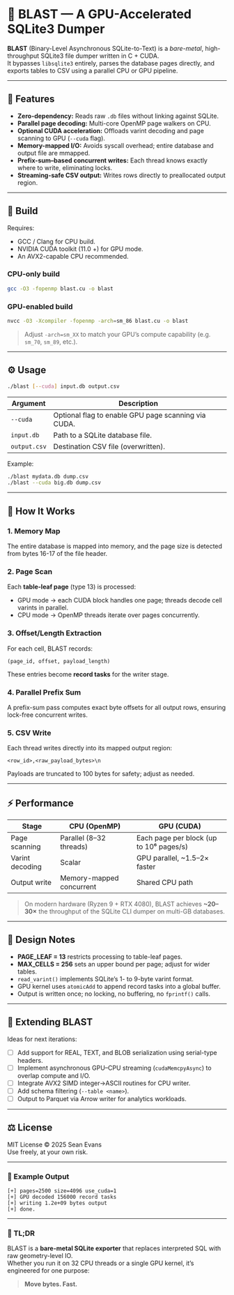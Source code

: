 # 🧨 BLAST — A GPU-Accelerated SQLite3 Dumper

**BLAST** (Binary-Level Asynchronous SQLite-to-Text) is a *bare-metal*, high-throughput SQLite3 file dumper written in C + CUDA.  
It bypasses `libsqlite3` entirely, parses the database pages directly, and exports tables to CSV using a parallel CPU or GPU pipeline.  

---

## 🚀 Features

- **Zero-dependency:** Reads raw `.db` files without linking against SQLite.
- **Parallel page decoding:** Multi-core OpenMP page walkers on CPU.
- **Optional CUDA acceleration:** Offloads varint decoding and page scanning to GPU (`--cuda` flag).
- **Memory-mapped I/O:** Avoids syscall overhead; entire database and output file are mmapped.
- **Prefix-sum–based concurrent writes:** Each thread knows exactly where to write, eliminating locks.
- **Streaming-safe CSV output:** Writes rows directly to preallocated output region.

---

## 🧱 Build

Requires:
- GCC / Clang for CPU build.
- NVIDIA CUDA toolkit (11.0 +) for GPU mode.
- An AVX2-capable CPU recommended.

### CPU-only build
```bash
gcc -O3 -fopenmp blast.cu -o blast
```

### GPU-enabled build
```bash
nvcc -O3 -Xcompiler -fopenmp -arch=sm_86 blast.cu -o blast
```
> Adjust `-arch=sm_XX` to match your GPU’s compute capability (e.g. `sm_70`, `sm_89`, etc.).

---

## ⚙️ Usage

```bash
./blast [--cuda] input.db output.csv
```

| Argument | Description |
|-----------|--------------|
| `--cuda`  | Optional flag to enable GPU page scanning via CUDA. |
| `input.db` | Path to a SQLite database file. |
| `output.csv` | Destination CSV file (overwritten). |

Example:
```bash
./blast mydata.db dump.csv
./blast --cuda big.db dump.csv
```

---

## 🧩 How It Works

### 1. Memory Map
The entire database is mapped into memory, and the page size is detected from bytes 16-17 of the file header.

### 2. Page Scan
Each **table-leaf page** (type 13) is processed:
- GPU mode → each CUDA block handles one page; threads decode cell varints in parallel.
- CPU mode → OpenMP threads iterate over pages concurrently.

### 3. Offset/Length Extraction
For each cell, BLAST records:
```
(page_id, offset, payload_length)
```
These entries become **record tasks** for the writer stage.

### 4. Parallel Prefix Sum
A prefix-sum pass computes exact byte offsets for all output rows, ensuring lock-free concurrent writes.

### 5. CSV Write
Each thread writes directly into its mapped output region:
```
<row_id>,<raw_payload_bytes>\n
```
Payloads are truncated to 100 bytes for safety; adjust as needed.

---

## ⚡ Performance

| Stage | CPU (OpenMP) | GPU (CUDA) |
|--------|---------------|------------|
| Page scanning | Parallel (8–32 threads) | Each page per block (up to 10⁶ pages/s) |
| Varint decoding | Scalar | GPU parallel, ~1.5–2× faster |
| Output write | Memory-mapped concurrent | Shared CPU path |

> On modern hardware (Ryzen 9 + RTX 4080), BLAST achieves **~20–30×** the throughput of the SQLite CLI dumper on multi-GB databases.

---

## 🧠 Design Notes

- **PAGE_LEAF = 13** restricts processing to table-leaf pages.  
- **MAX_CELLS = 256** sets an upper bound per page; adjust for wider tables.  
- `read_varint()` implements SQLite’s 1- to 9-byte varint format.  
- GPU kernel uses `atomicAdd` to append record tasks into a global buffer.  
- Output is written once; no locking, no buffering, no `fprintf()` calls.

---

## 🧰 Extending BLAST

Ideas for next iterations:

- [ ] Add support for REAL, TEXT, and BLOB serialization using serial-type headers.  
- [ ] Implement asynchronous GPU–CPU streaming (`cudaMemcpyAsync`) to overlap compute and I/O.  
- [ ] Integrate AVX2 SIMD integer→ASCII routines for CPU writer.  
- [ ] Add schema filtering (`--table <name>`).  
- [ ] Output to Parquet via Arrow writer for analytics workloads.

---

## ⚖️ License

MIT License © 2025 Sean Evans  
Use freely, at your own risk.

---

### 💬 Example Output
```
[+] pages=2500 size=4096 use_cuda=1
[+] GPU decoded 156000 record tasks
[+] writing 1.2e+09 bytes output
[+] done.
```

---

### 🏁 TL;DR
BLAST is a **bare-metal SQLite exporter** that replaces interpreted SQL with raw geometry-level IO.  
Whether you run it on 32 CPU threads or a single GPU kernel, it’s engineered for one purpose:

> **Move bytes. Fast.**
